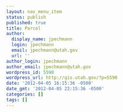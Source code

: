 ```yaml
---
layout: nav_menu_item
status: publish
published: true
title: Parcel
author:
  display_name: jpechmann
  login: jpechmann
  email: jpechmann@utah.gov
  url: ''
author_login: jpechmann
author_email: jpechmann@utah.gov
wordpress_id: 5590
wordpress_url: http://gis.utah.gov/?p=5590
date: '2012-04-05 16:15:36 -0500'
date_gmt: '2012-04-05 22:15:36 -0500'
categories: []
tags: []
---
```


